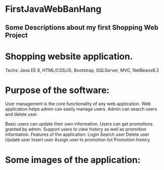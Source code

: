 # FirstJavaWebBanHang

## Some Descriptions about my first Shopping Web Project

# Shopping website application.

Techs: Java EE 8, HTML/CSS/JS, Bootstrap, SQLServer, MVC, NetBeans8.2

# Purpose of the software:
  User management is the core functionality of any web application.
  Web application helps admin can easily manage users.
  Admin can search users and delete user.

  Basic users can update their own information.
  Users can get promotions granted by admin.
  Support users to view history as well as promotion information.
  Features of the application:
  Login
  Search user
  Delete user
  Update user
  Insert user
  Assign user to promotion list
  Promotion history
  
 # Some images of the application:

